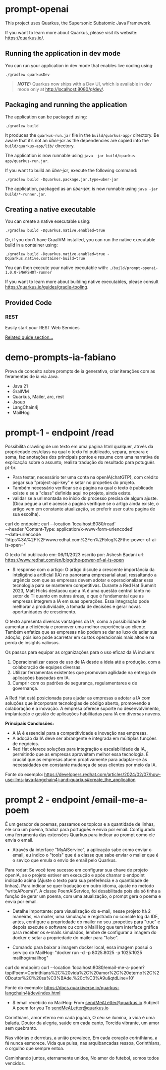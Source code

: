 # prompt-openai

This project uses Quarkus, the Supersonic Subatomic Java Framework.

If you want to learn more about Quarkus, please visit its website: <https://quarkus.io/>.

## Running the application in dev mode

You can run your application in dev mode that enables live coding using:

```shell script
./gradlew quarkusDev
```

> **_NOTE:_**  Quarkus now ships with a Dev UI, which is available in dev mode only at <http://localhost:8080/q/dev/>.

## Packaging and running the application

The application can be packaged using:

```shell script
./gradlew build
```

It produces the `quarkus-run.jar` file in the `build/quarkus-app/` directory.
Be aware that it’s not an _über-jar_ as the dependencies are copied into the `build/quarkus-app/lib/` directory.

The application is now runnable using `java -jar build/quarkus-app/quarkus-run.jar`.

If you want to build an _über-jar_, execute the following command:

```shell script
./gradlew build -Dquarkus.package.jar.type=uber-jar
```

The application, packaged as an _über-jar_, is now runnable using `java -jar build/*-runner.jar`.

## Creating a native executable

You can create a native executable using:

```shell script
./gradlew build -Dquarkus.native.enabled=true
```

Or, if you don't have GraalVM installed, you can run the native executable build in a container using:

```shell script
./gradlew build -Dquarkus.native.enabled=true -Dquarkus.native.container-build=true
```

You can then execute your native executable with: `./build/prompt-openai-1.0.0-SNAPSHOT-runner`

If you want to learn more about building native executables, please consult <https://quarkus.io/guides/gradle-tooling>.

## Provided Code

### REST

Easily start your REST Web Services

[Related guide section...](https://quarkus.io/guides/getting-started-reactive#reactive-jax-rs-resources)





# demo-prompts-ia-fabiano
Prova de conceito sobre prompts de ia generativa, criar iterações com as feramentas de ia via Java.
- Java 21
- GrallVM
- Quarkus, Mailer, arc, rest  
- Jsoup
- LangChain4j
- MailHog


# prompt-1 - endpoint /read
Possibilita crawling de um texto em uma pagina html qualquer, atrvés da propriedade css/class na qual o texto foi publicado,
separa, prepara e soma, faz anotações dos principais pontos e resume com uma narrativa de explicação sobre o assunto, 
realiza tradução do resultado para potuguês pt-br.


- Para testar, necessário ter uma conta na openIA(chatGTP), com crédito pegar sua "project-api-key" e setar no propeties
do projeto.
- Também necessário verificar se a página na qual o texto é publicado existe e se a "class" definida aqui no projeto, 
ainda existe.
- validar se a url montada no inicio do processo precisa de algum ajuste. (Dica pegue a url e acesse a pagina verifique
se o artigo ainda existe, o artigo vem em constante atualização, se preferir user outra pagina de sua escolha).


curl do endpoint:
curl --location 'localhost:8080/read' \
--header 'Content-Type: application/x-www-form-urlencoded' \
--data-urlencode 'https%3A%2F%2Fwww.redhat.com%2Fen%2Fblog%2Fthe-power-of-ai-is-open='


O texto foi publicado em: 06/11/2023
escrito por: Ashesh Badani
url: https://www.redhat.com/en/blog/the-power-of-ai-is-open

* $ response com o artigo:
O artigo discute a crescente importância da inteligência artificial (IA) no panorama empresarial atual, ressaltando a 
urgência com que as empresas devem adotar e operacionalizar essa tecnologia para se manterem competitivas. Durante a 
Red Hat Summit 2023, Matt Hicks destacou que a IA é uma questão central tanto no setor de TI quanto em outras áreas, e 
que é fundamental que as empresas integrem a IA em suas operações. Essa integração pode melhorar a produtividade, a 
tomada de decisões e gerar novas oportunidades de crescimento.

O texto apresenta diversas vantagens da IA, como a possibilidade de aumentar a eficiência e promover uma melhor 
experiência ao cliente. Também enfatiza que as empresas não podem se dar ao luxo de adiar sua adoção, pois isso pode 
acarretar em custos operacionais mais altos e na perda de insights valiosos.

Os passos para equipar as organizações para o uso eficaz da IA incluem:
1. Operacionalizar casos de uso de IA desde a ideia até a produção, com a colaboração de equipes diversas.
2. Utilizar ferramentas existentes que promovam agilidade na entrega de aplicações baseadas em IA.
3. Cumprir com os padrões de segurança, regulamentares e de governança.

A Red Hat está posicionada para ajudar as empresas a adotar a IA com soluções que incorporam tecnologias de código 
aberto, promovendo a colaboração e a inovação. A empresa oferece suporte no desenvolvimento, implantação e gestão de 
aplicações habilitadas para IA em diversas nuvens.

**Principais Conclusões:**
- A IA é essencial para a competitividade e inovação nas empresas.
- A adoção da IA deve ser abrangente e integrada em múltiplas funções de negócios.
- Red Hat oferece soluções para integração e escalabilidade da IA, permitindo que as empresas aproveitem melhor essa 
tecnologia. É crucial que as empresas atuem proativamente para adaptar-se às necessidades em constante mudança de 
seus clientes por meio da IA.


Fonte do exemplo:
https://developers.redhat.com/articles/2024/02/07/how-use-llms-java-langchain4j-and-quarkus#create_the_application





# prompt 2 -  endpoint /email-me-a-poem
É um gerador de poemas, passamos os topicos e a quantidade de linhas, ele cria um poema, traduz para português e envia 
por email. 
Configurado uma ferramenta das extensões Quarkus para indicar ao prompt como ele envia o email.


- Através da interface "MyAiService", a aplicação sabe como enviar o email, eu indico o "tools" que é a classe que 
sabe enviar o mailer que é o seviço que emula o envio de email pelo Quarkus. 

Para rodar:
Se você teve sucesso em configurar sua chave de projeto openIA, se o projeto estiver em execução e após chamar o endpoint 
indicado acima (Ajuste o texto para sua preferência e a quantidade de linhas).
Para indicar se quer tradução em outro idioma, ajuste no metodo "writeAPoem()".
A classe PoemAIService, foi desabilitada pois ela só tinha a função de gerar um poema, com uma atualização, o prompt 
gera o poema e envia por email.
- Detalhe importante: para visualização do e-mail, nesse projeto há 2 maneiras, via mailer, uma simulação é registrada no 
console log da IDE, antes, configure a propriedade do mailer no seu .propeties para "true" e depois execute o software 
ou com o MailHog que tem interface gráfica para receber os e-mails simulados, lembre de configurar a imagem do docker e 
setar a propriedade do mailer para "false".

- Comando para baixar a imagem docker local, essa imagem possui o serviço do MailHog:
"docker run -d -p 8025:8025 -p 1025:1025 mailhog/mailhog"

curl do endpoint:
curl --location 'localhost:8080/email-me-a-poem?topiPoem=Corinthians%2C%20vida%2C%20amor%2C%20eterno%2C%20Doutor%2C%20sa%C3%BAde.%20c%C3%A9u&qtdLine=10'

Fonte do exemplo:
https://docs.quarkiverse.io/quarkus-langchain4j/dev/index.html


* $ email recebido no MailHog:
From	sendMeALetter@quarkus.io
Subject	A poem for you
To	sendMeALetter@quarkus.io

Corinthians, amor eterno em cada jogada,
O céu se ilumina, a vida é uma balada.
Doutor da alegria, saúde em cada canto,
Torcida vibrante, um amor sem quebranto.

Nas vitórias e derrotas, a união prevalece,
Em cada coração corinthiano, a fé nunca esmorece.
Vida que pulsa, nas arquibancadas ressoa,
Corinthians, o orgulho que sempre entoa.

Caminhando juntos, eternamente unidos,
No amor do futebol, somos todos vencidos.